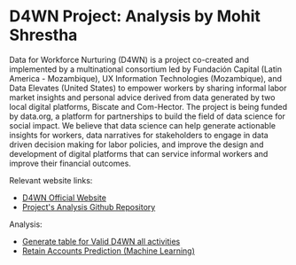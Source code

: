 # D4WN Project: Analysis by Mohit Shrestha
Data for Workforce Nurturing (D4WN) is a project co-created and implemented by a multinational consortium led by Fundación Capital (Latin America - Mozambique), UX Information Technologies (Mozambique), and Data Elevates (United States) to empower workers by sharing informal labor market insights and personal advice derived from data generated by two local digital platforms, Biscate and Com-Hector. The project is being funded by data.org, a platform for partnerships to build the field of data science for social impact. We believe that data science can help generate actionable insights for workers, data narratives for stakeholders to engage in data driven decision making for labor policies, and improve the design and development of digital platforms that can service informal workers and improve their financial outcomes.

Relevant website links:
- [D4WN Official Website](https://www.d4wn.org/)
- [Project's Analysis Github Repository](https://github.com/mohitshrestha/d4wn_project/)

Analysis:
- [Generate table for Valid D4WN all activities](https://github.com/mohitshrestha/d4wn_project/tree/main/generate_table_valid_d4wn_all_activities/)
- [Retain Accounts Prediction (Machine Learning)](https://github.com/mohitshrestha/d4wn_project/tree/main/retain_accounts_predictions/)
